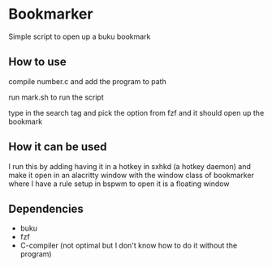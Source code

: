 # Bookmarker
Simple script to open up a buku bookmark

## How to use
compile number.c and add the program to path

run mark.sh to run the script

type in the search tag and pick the option from fzf and it should open up the bookmark

## How it can be used
I run this by adding having it in a hotkey in sxhkd (a hotkey daemon) and make it open in an alacritty window with the window class of bookmarker where I have a rule setup in bspwm to open it is a floating window

## Dependencies
* buku
* fzf
* C-compiler (not optimal but I don't know how to do it without the program)
